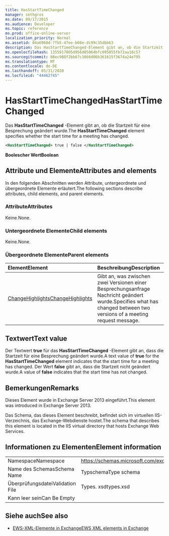 ```yaml
---
title: HasStartTimeChanged
manager: sethgros
ms.date: 09/17/2015
ms.audience: Developer
ms.topic: reference
ms.prod: office-online-server
localization_priority: Normal
ms.assetid: 04a6968d-7fb5-47ee-b66e-dc99c35dbb63
description: Das HasStartTimeChanged-Element gibt an, ob die Startzeit für eine Besprechung geändert wurde.
ms.openlocfilehash: 1355917005d956d05064bfc095055fb72aa16c57
ms.sourcegitcommit: 88ec988f2bb67c1866d06b361615f3674a24e795
ms.translationtype: MT
ms.contentlocale: de-DE
ms.lasthandoff: 05/31/2020
ms.locfileid: "44462745"
---
```

# <a name="hasstarttimechanged"></a><span data-ttu-id="78c0b-103">HasStartTimeChanged</span><span class="sxs-lookup"><span data-stu-id="78c0b-103">HasStartTimeChanged</span></span>

<span data-ttu-id="78c0b-104">Das **HasStartTimeChanged** -Element gibt an, ob die Startzeit für eine Besprechung geändert wurde.</span><span class="sxs-lookup"><span data-stu-id="78c0b-104">The **HasStartTimeChanged** element specifies whether the start time for a meeting has changed.</span></span> 
  
```XML
<HasStartTimeChanged> true | false </HasStartTimeChanged>
```

 <span data-ttu-id="78c0b-105">**Boolescher Wert**</span><span class="sxs-lookup"><span data-stu-id="78c0b-105">**Boolean**</span></span>
## <a name="attributes-and-elements"></a><span data-ttu-id="78c0b-106">Attribute und Elemente</span><span class="sxs-lookup"><span data-stu-id="78c0b-106">Attributes and elements</span></span>

<span data-ttu-id="78c0b-107">In den folgenden Abschnitten werden Attribute, untergeordnete und übergeordnete Elemente erläutert.</span><span class="sxs-lookup"><span data-stu-id="78c0b-107">The following sections describe attributes, child elements, and parent elements.</span></span>
  
### <a name="attributes"></a><span data-ttu-id="78c0b-108">Attribute</span><span class="sxs-lookup"><span data-stu-id="78c0b-108">Attributes</span></span>

<span data-ttu-id="78c0b-109">Keine.</span><span class="sxs-lookup"><span data-stu-id="78c0b-109">None.</span></span>
  
### <a name="child-elements"></a><span data-ttu-id="78c0b-110">Untergeordnete Elemente</span><span class="sxs-lookup"><span data-stu-id="78c0b-110">Child elements</span></span>

<span data-ttu-id="78c0b-111">Keine.</span><span class="sxs-lookup"><span data-stu-id="78c0b-111">None.</span></span>
  
### <a name="parent-elements"></a><span data-ttu-id="78c0b-112">Übergeordnete Elemente</span><span class="sxs-lookup"><span data-stu-id="78c0b-112">Parent elements</span></span>

|<span data-ttu-id="78c0b-113">**Element**</span><span class="sxs-lookup"><span data-stu-id="78c0b-113">**Element**</span></span>|<span data-ttu-id="78c0b-114">**Beschreibung**</span><span class="sxs-lookup"><span data-stu-id="78c0b-114">**Description**</span></span>|
|:-----|:-----|
|[<span data-ttu-id="78c0b-115">ChangeHighlights</span><span class="sxs-lookup"><span data-stu-id="78c0b-115">ChangeHighlights</span></span>](changehighlights.md) <br/> |<span data-ttu-id="78c0b-116">Gibt an, was zwischen zwei Versionen einer Besprechungsanfrage Nachricht geändert wurde.</span><span class="sxs-lookup"><span data-stu-id="78c0b-116">Specifies what has changed between two versions of a meeting request message.</span></span>  <br/> |
   
## <a name="text-value"></a><span data-ttu-id="78c0b-117">Textwert</span><span class="sxs-lookup"><span data-stu-id="78c0b-117">Text value</span></span>

<span data-ttu-id="78c0b-118">Der Textwert **true** für das **HasStartTimeChanged** -Element gibt an, dass die Startzeit für eine Besprechung geändert wurde.</span><span class="sxs-lookup"><span data-stu-id="78c0b-118">A text value of **true** for the **HasStartTimeChanged** element indicates that the start time for a meeting has changed.</span></span> <span data-ttu-id="78c0b-119">Der Wert **false** gibt an, dass die Startzeit nicht geändert wurde.</span><span class="sxs-lookup"><span data-stu-id="78c0b-119">A value of **false** indicates that the start time has not changed.</span></span> 
  
## <a name="remarks"></a><span data-ttu-id="78c0b-120">Bemerkungen</span><span class="sxs-lookup"><span data-stu-id="78c0b-120">Remarks</span></span>

<span data-ttu-id="78c0b-121">Dieses Element wurde in Exchange Server 2013 eingeführt.</span><span class="sxs-lookup"><span data-stu-id="78c0b-121">This element was introduced in Exchange Server 2013.</span></span>
  
<span data-ttu-id="78c0b-122">Das Schema, das dieses Element beschreibt, befindet sich im virtuellen IIS-Verzeichnis, das Exchange-Webdienste hostet.</span><span class="sxs-lookup"><span data-stu-id="78c0b-122">The schema that describes this element is located in the IIS virtual directory that hosts Exchange Web Services.</span></span>
  
## <a name="element-information"></a><span data-ttu-id="78c0b-123">Informationen zu Elementen</span><span class="sxs-lookup"><span data-stu-id="78c0b-123">Element information</span></span>

|||
|:-----|:-----|
|<span data-ttu-id="78c0b-124">Namespace</span><span class="sxs-lookup"><span data-stu-id="78c0b-124">Namespace</span></span>  <br/> |https://schemas.microsoft.com/exchange/services/2006/types  <br/> |
|<span data-ttu-id="78c0b-125">Name des Schemas</span><span class="sxs-lookup"><span data-stu-id="78c0b-125">Schema Name</span></span>  <br/> |<span data-ttu-id="78c0b-126">Typschema</span><span class="sxs-lookup"><span data-stu-id="78c0b-126">Type schema</span></span>  <br/> |
|<span data-ttu-id="78c0b-127">Überprüfungsdatei</span><span class="sxs-lookup"><span data-stu-id="78c0b-127">Validation File</span></span>  <br/> |<span data-ttu-id="78c0b-128">Types. xsd</span><span class="sxs-lookup"><span data-stu-id="78c0b-128">types.xsd</span></span>  <br/> |
|<span data-ttu-id="78c0b-129">Kann leer sein</span><span class="sxs-lookup"><span data-stu-id="78c0b-129">Can Be Empty</span></span>  <br/> ||
   
## <a name="see-also"></a><span data-ttu-id="78c0b-130">Siehe auch</span><span class="sxs-lookup"><span data-stu-id="78c0b-130">See also</span></span>



- [<span data-ttu-id="78c0b-131">EWS-XML-Elemente in Exchange</span><span class="sxs-lookup"><span data-stu-id="78c0b-131">EWS XML elements in Exchange</span></span>](ews-xml-elements-in-exchange.md)

